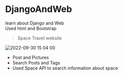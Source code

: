 # DjangoAndWeb

learn about Django and Web  
Used html and Bootstrap  
> Space Travel website
  
  ![2022-09-30 15 04 00](https://user-images.githubusercontent.com/73810942/193201494-1cce51dc-3644-43f6-8bdb-3217936524fe.gif)
    
      
      
  - Post and Pictures  
  - Search Posts and Tags  
  - Used Space API to search information about space
